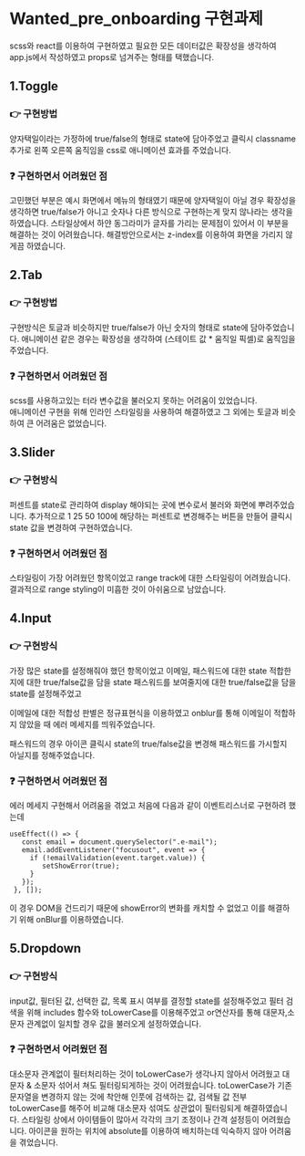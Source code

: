 # Wanted_pre_onboarding 구현과제

<!--  -->scss와 react를 이용하여 구현하였고 필요한 모든 데이터값은 확장성을 생각하여
<!--  -->app.js에서 작성하였고 props로 넘겨주는 형태를 택했습니다.

## 1.Toggle

### :point_right: 구현방법

양자택일이라는 가정하에 true/false의 형태로 state에 담아주었고
클릭시 classname추가로 왼쪽 오른쪽 움직임을 css로 애니메이션 효과를 주었습니다.

### :question: 구현하면서 어려웠던 점

고민했던 부분은 예시 화면에서 메뉴의 형태였기 때문에 양자택일이 아닐 경우
확장성을 생각하면 true/false가 아니고 숫자나 다른 방식으로 구현하는게 맞지 않나라는 생각을 하였습니다.
스타일상에서 하얀 동그라미가 글자를 가리는 문제점이 있어서 이 부분을 해결하는 것이 어려웠습니다.
해결방안으로서는 z-index를 이용하여 화면을 가리지 않게끔 하였습니다.

## 2.Tab

### :point_right: 구현방법

구현방식은 토글과 비슷하지만 true/false가 아닌 숫자의 형태로 state에 담아주었습니다.
애니메이션 같은 경우는 확장성을 생각하여 (스테이트 값 \* 움직일 픽셀)로 움직임을 주었습니다.

### :question: 구현하면서 어려웠던 점

scss를 사용하고있는 터라 변수값을 불러오지 못하는 어려움이 있었습니다.  
애니메이션 구현을 위해 인라인 스타일링을 사용하여 해결하였고 그 외에는 토글과 비슷하여
큰 어려움은 없었습니다.

## 3.Slider

### :point_right: 구현방식

퍼센트를 state로 관리하여 display 해야되는 곳에 변수로서 불러와
화면에 뿌려주었습니다.
추가적으로 1 25 50 100에 해당하는 퍼센트로 변경해주는 버튼을 만들어
클릭시 state 값을 변경하여 구현하였습니다.

### :question: 구현하면서 어려웠던 점

스타일링이 가장 어려웠던 항목이었고 range track에 대한
스타일링이 어려웠습니다.
결과적으로 range styling이 미흡한 것이 아쉬움으로 남았습니다.

## 4.Input

### :point_right: 구현방식

가장 많은 state를 설정해줘야 했던 항목이었고
이메일, 패스워드에 대한 state
적합한지에 대한 true/false값을 담을 state
패스워드를 보여줄지에 대한 true/false값을 담을 state를
설정해주었고

이메일에 대한 적합성 판별은 정규표현식을 이용하였고
onblur를 통해 이메일이 적합하지 않았을 때
에러 메세지를 띄워주었습니다.

패스워드의 경우
아이콘 클릭시 state의 true/false값을 변경해
패스워드를 가시할지 아닐지를 정해주었습니다.

### :question: 구현하면서 어려웠던 점

에러 메세지 구현해서 어려움을 겪었고
처음에 다음과 같이 이벤트리스너로 구현하려 했는데

    useEffect(() => {
       const email = document.querySelector(".e-mail");
       email.addEventListener("focusout", event => {
         if (!emailValidation(event.target.value)) {
            setShowError(true);
         }
       });
     }, []);

이 경우 DOM을 건드리기 때문에 showError의 변화를 캐치할 수 없었고
이를 해결하기 위해 onBlur를 이용하였습니다.

## 5.Dropdown

### :point_right: 구현방식

input값, 필터된 값, 선택한 값, 목록 표시 여부를 결정할 state를 설정해주었고
필터 검색을 위해 includes 함수와 toLowerCase를 이용해주었고
or연산자를 통해 대문자,소문자 관계없이 일치할 경우 값을 불러오게 설정하였습니다.


### :question: 구현하면서 어려웠던 점

대소문자 관계없이 필터처리하는 것이 toLowerCase가 생각나지 않아서 어려웠고
대문자 & 소문자 섞어서 쳐도 필터링되게하는 것이 어려웠습니다.
toLowerCase가 기존 문자열을 변경하지 않는 것에 착안해
인풋에 검색하는 값, 검색될 값 전부 toLowerCase를 해주어 비교해 대소문자 섞여도
상관없이 필터링되게 해결하였습니다.
스타일링 상에서 아이템들이 많아서 각각의 크기 조정이나 간격 설정등이 어려웠습니다.
아이콘을 원하는 위치에 absolute를 이용하여 배치하는데 익숙하지 않아 어려움을 겪었습니다.

